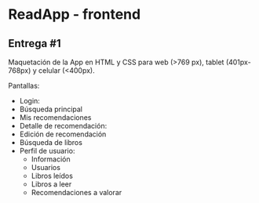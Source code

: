 # ReadApp - frontend

## Entrega #1

Maquetación de la App en HTML y CSS para web (>769 px), tablet (401px-768px) y celular (<400px). 

Pantallas: 
* Login:
* Búsqueda principal
* Mis recomendaciones
* Detalle de recomendación:
* Edición de recomendación
* Búsqueda de libros
* Perfil de usuario:
    *  Información
    *  Usuarios
    *  Libros leídos
    *  Libros a leer
    *  Recomendaciones a valorar
